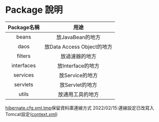 # Package 說明
|Package名稱|用途|
|:-:|:-:|
|beans|放JavaBean的地方|
|daos|放Data Access Object的地方|
|filters|放過濾器的地方|
|interfaces|放Interface的地方|
|services|放Service的地方|
|servlets|放Servlet的地方|
|utils|放通用工具的地方|

[hibernate.cfg.xml.tmp](hibernate.cfg.xml.tmp)保留資料庫連線方式
2022/02/15:連線設定已改寫入Tomcat設定([context.xml](../manual/tomcat_config/context.xml.tmp))
